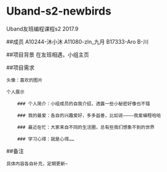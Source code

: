 # Uband-s2-newbirds
Uband友班编程课程s2 2017.9

##成员
	A10244-沐小沐
	A11080-zln_九月
	B17333-Aro
	B-川

##项目背景
	在友班相遇，小组主页

##项目需求

	头像：喜欢的图片

	个人展示

		### 个人简介：小组成员的自我介绍，透露一些小秘密好像也不错

		### 我的最爱：各自的兴趣爱好，多多益善，比如说————我爱编程哈哈

		### 最近在忙：大家来自不同的生活圈，总有些我们想象不到的世界

		### 学习心得：就是心得……

##备注
	
	具体内容各自补充，定期更新~
		


